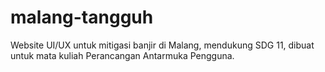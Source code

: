 # malang-tangguh
Website UI/UX untuk mitigasi banjir di Malang, mendukung SDG 11, dibuat untuk mata kuliah Perancangan Antarmuka Pengguna.
